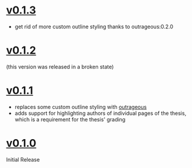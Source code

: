 # [v0.1.3](https://github.com/TGM-HIT/typst-diploma-thesis/releases/tags/v0.1.3)
- get rid of more custom outline styling thanks to outrageous:0.2.0

# [v0.1.2](https://github.com/TGM-HIT/typst-diploma-thesis/releases/tags/v0.1.2)
(this version was released in a broken state)

# [v0.1.1](https://github.com/TGM-HIT/typst-diploma-thesis/releases/tags/v0.1.1)
- replaces some custom outline styling with [outrageous](https://typst.app/universe/package/outrageous)
- adds support for highlighting authors of individual pages of the thesis, which is a requirement for the thesis' grading

# [v0.1.0](https://github.com/TGM-HIT/typst-diploma-thesis/releases/tags/v0.1.0)
Initial Release
